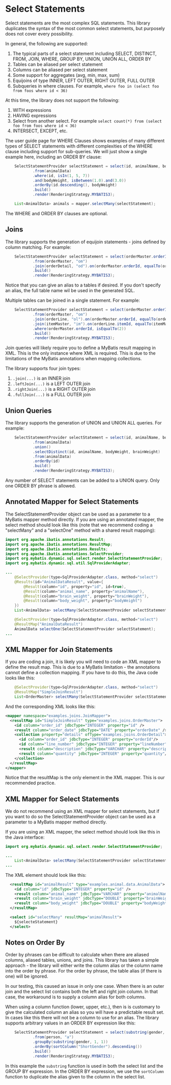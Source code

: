 # Select Statements

Select statements are the most complex SQL statements.  This library duplicates the syntax of the most common
select statements, but purposely does not cover every possibility.

In general, the following are supported:

1. The typical parts of a select statement including SELECT, DISTINCT, FROM, JOIN, WHERE, GROUP BY, UNION,
   UNION ALL, ORDER BY
2. Tables can be aliased per select statement
3. Columns can be aliased per select statement
4. Some support for aggregates (avg, min, max, sum)
5. Equijoins of type INNER, LEFT OUTER, RIGHT OUTER, FULL OUTER
6. Subqueries in where clauses.  For example, `where foo in (select foo from foos where id < 36)` 

At this time, the library does not support the following:

1. WITH expressions
2. HAVING expressions
3. Select from another select.  For example `select count(*) from (select foo from foos where id < 36)`
4. INTERSECT, EXCEPT, etc.

The user guide page for WHERE Clauses shows examples of many different types of SELECT statements with different complexities of the WHERE clause including support for sub-queries.  We will just show a single example here, including an ORDER BY clause:

```java
    SelectStatementProvider selectStatement = select(id, animalName, bodyWeight, brainWeight)
            .from(animalData)
            .where(id, isIn(1, 5, 7))
            .and(bodyWeight, isBetween(1.0).and(3.0))
            .orderBy(id.descending(), bodyWeight)
            .build()
            .render(RenderingStrategy.MYBATIS3);

    List<AnimalData> animals = mapper.selectMany(selectStatement);
```

The WHERE and ORDER BY clauses are optional.

## Joins
The library supports the generation of equijoin statements - joins defined by column matching.  For example:

```java
    SelectStatementProvider selectStatement = select(orderMaster.orderId, orderDate, orderDetail.lineNumber, orderDetail.description, orderDetail.quantity)
            .from(orderMaster, "om")
            .join(orderDetail, "od").on(orderMaster.orderId, equalTo(orderDetail.orderId))
            .build()
            .render(RenderingStrategy.MYBATIS3);
```

Notice that you can give an alias to a tables if desired.  If you don't specify an alias, the full table name wil be used in the generated SQL.

Multiple tables can be joined in a single statement.  For example:

```java
    SelectStatementProvider selectStatement = select(orderMaster.orderId, orderDate, orderLine.lineNumber, itemMaster.description, orderLine.quantity)
            .from(orderMaster, "om")
            .join(orderLine, "ol").on(orderMaster.orderId, equalTo(orderLine.orderId))
            .join(itemMaster, "im").on(orderLine.itemId, equalTo(itemMaster.itemId))
            .where(orderMaster.orderId, isEqualTo(2))
            .build()
            .render(RenderingStrategy.MYBATIS3);
```
Join queries will likely require you to define a MyBatis result mapping in XML.  This is the only instance where XML is required.  This is due to the limitations of the MyBatis annotations when mapping collections.

The library supports four join types:

1. `.join(...)` is an INNER join
2. `.leftJoin(...)` is a LEFT OUTER join
3. `.rightJoin(...)` is a RIGHT OUTER join
4. `.fullJoin(...)` is a FULL OUTER join

## Union Queries
The library supports the generation of UNION and UNION ALL queries.  For example:

```java
    SelectStatementProvider selectStatement = select(id, animalName, bodyWeight, brainWeight)
            .from(animalData)
            .union()
            .selectDistinct(id, animalName, bodyWeight, brainWeight)
            .from(animalData)
            .orderBy(id)
            .build()
            .render(RenderingStrategy.MYBATIS3);
```

Any number of SELECT statements can be added to a UNION query.  Only one ORDER BY phrase is allowed.

## Annotated Mapper for Select Statements

The SelectStatementProvider object can be used as a parameter to a MyBatis mapper method directly.  If you
are using an annotated mapper, the select method should look like this (note that we recommend coding a "selectMany" and a "selectOne" method with a shared result mapping):
  
```java
import org.apache.ibatis.annotations.Result;
import org.apache.ibatis.annotations.ResultMap;
import org.apache.ibatis.annotations.Results;
import org.apache.ibatis.annotations.SelectProvider;
import org.mybatis.dynamic.sql.select.render.SelectStatementProvider;
import org.mybatis.dynamic.sql.util.SqlProviderAdapter;

...
    @SelectProvider(type=SqlProviderAdapter.class, method="select")
    @Results(id="AnimalDataResult", value={
        @Result(column="id", property="id", id=true),
        @Result(column="animal_name", property="animalName"),
        @Result(column="brain_weight", property="brainWeight"),
        @Result(column="body_weight", property="bodyWeight")
    })
    List<AnimalData> selectMany(SelectStatementProvider selectStatement);

    @SelectProvider(type=SqlProviderAdapter.class, method="select")
    @ResultMap("AnimalDataResult")
    AnimalData selectOne(SelectStatementProvider selectStatement);
...

```

## XML Mapper for Join Statements

If you are coding a join, it is likely you will need to code an XML mapper to define the result map.  This is due to a MyBatis limitation - the annotations cannot define a collection mapping.  If you have to do this, the Java code looks like this:

```java
    @SelectProvider(type=SqlProviderAdapter.class, method="select")
    @ResultMap("SimpleJoinResult")
    List<OrderMaster> selectMany(SelectStatementProvider selectStatement);
```

And the corresponding XML looks like this:

```xml
<mapper namespace="examples.joins.JoinMapper">
  <resultMap id="SimpleJoinResult" type="examples.joins.OrderMaster">
    <id column="order_id" jdbcType="INTEGER" property="id" />
    <result column="order_date" jdbcType="DATE" property="orderDate" />
    <collection property="details" ofType="examples.joins.OrderDetail">
      <id column="order_id" jdbcType="INTEGER" property="orderId"/>
      <id column="line_number" jdbcType="INTEGER" property="lineNumber"/>
      <result column="description" jdbcType="VARCHAR" property="description"/>
      <result column="quantity" jdbcType="INTEGER" property="quantity"/>
    </collection>
  </resultMap>
</mapper>
```

Notice that the resultMap is the only element in the XML mapper.  This is our recommended practice.

## XML Mapper for Select Statements
We do not recommend using an XML mapper for select statements, but if you want to do so the SelectStatementProvider object can be used as a parameter to a MyBatis mapper method directly.

If you are using an XML mapper, the select method should look like this in the Java interface:
  
```java
import org.mybatis.dynamic.sql.select.render.SelectStatementProvider;

...
    List<AnimalData> selectMany(SelectStatementProvider selectStatement);
...

```

The XML element should look like this:

```xml
  <resultMap id="animalResult" type="examples.animal.data.AnimalData">
    <id column="id" jdbcType="INTEGER" property="id" />
    <result column="animal_name" jdbcType="VARCHAR" property="animalName" />
    <result column="brain_weight" jdbcType="DOUBLE" property="brainWeight" />
    <result column="body_weight" jdbcType="DOUBLE" property="bodyWeight" />
  </resultMap>

  <select id="selectMany" resultMap="animalResult">
    ${selecteStatement}
  </select>
```

## Notes on Order By

Order by phrases can be difficult to calculate when there are aliased columns, aliased tables, unions, and joins.
This library has taken a simple approach - the library will either write the column alias or the column
name into the order by phrase.  For the order by phrase, the table alias (if there is one) will be ignored.

In our testing, this caused an issue in only one case.  When there is an outer join and the select list contains
both the left and right join column.  In that case, the workaround is to supply a column alias for both columns.

When using a column function (lower, upper, etc.), then is is customary to give the calculated column an alias so you will have a predictable result set.  In cases like this there will not be a column to use for an alias.  The library supports arbitrary values in an ORDER BY expression like this:

```java
    SelectStatementProvider selectStatement = select(substring(gender, 1, 1).as("ShortGender"), avg(age).as("AverageAge"))
            .from(person, "a")
            .groupBy(substring(gender, 1, 1))
            .orderBy(sortColumn("ShortGender").descending())
            .build()
            .render(RenderingStrategy.MYBATIS3);
```

In this example the `substring` function is used in both the select list and the GROUP BY expression.  In the ORDER BY expression, we use the `sortColumn` function to duplicate the alias given to the column in the select list.

